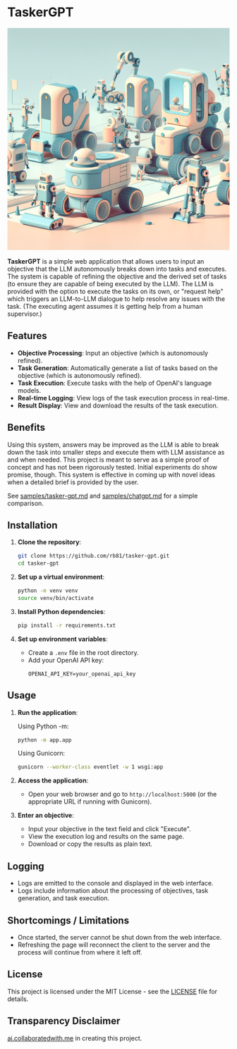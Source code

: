 # TaskerGPT

![TaskerGPT](/header.png)

**TaskerGPT** is a simple web application that allows users to input an objective that the LLM autonomously breaks down into tasks and executes. The system is capable of refining the objective and the derived set of tasks (to ensure they are capable of being executed by the LLM). The LLM is provided with the option to execute the tasks on its own, or "request help" which triggers an LLM-to-LLM dialogue to help resolve any issues with the task. (The executing agent assumes it is getting help from a human supervisor.)

## Features

- **Objective Processing**: Input an objective (which is autonomously refined).
- **Task Generation**: Automatically generate a list of tasks based on the objective (which is autonomously refined).
- **Task Execution**: Execute tasks with the help of OpenAI's language models.
- **Real-time Logging**: View logs of the task execution process in real-time.
- **Result Display**: View and download the results of the task execution.

## Benefits

Using this system, answers may be improved as the LLM is able to break down the task into smaller steps and execute them with LLM assistance as and when needed. This project is meant to serve as a simple proof of concept and has not been rigorously tested. Initial experiments do show promise, though. This system is effective in coming up with novel ideas when a detailed brief is provided by the user.

See [samples/tasker-gpt.md](samples/tasker-gpt.md) and [samples/chatgpt.md](samples/chat-gpt.md) for a simple comparison.

## Installation

1. **Clone the repository**:
   ```bash
   git clone https://github.com/rb81/tasker-gpt.git
   cd tasker-gpt
   ```

2. **Set up a virtual environment**:
   ```bash
   python -m venv venv
   source venv/bin/activate
   ```

3. **Install Python dependencies**:
   ```bash
   pip install -r requirements.txt
   ```

4. **Set up environment variables**:
   - Create a `.env` file in the root directory.
   - Add your OpenAI API key:
     ```
     OPENAI_API_KEY=your_openai_api_key
     ```

## Usage

1. **Run the application**:
   
   Using Python -m:

   ```bash
   python -m app.app
   ```

   Using Gunicorn:

   ```bash
   gunicorn --worker-class eventlet -w 1 wsgi:app
   ```

2. **Access the application**:
   - Open your web browser and go to `http://localhost:5000` (or the appropriate URL if running with Gunicorn).

3. **Enter an objective**:
   - Input your objective in the text field and click "Execute".
   - View the execution log and results on the same page.
   - Download or copy the results as plain text.

## Logging

- Logs are emitted to the console and displayed in the web interface.
- Logs include information about the processing of objectives, task generation, and task execution.

## Shortcomings / Limitations

- Once started, the server cannot be shut down from the web interface.
- Refreshing the page will reconnect the client to the server and the process will continue from where it left off.

## License

This project is licensed under the MIT License - see the [LICENSE](LICENSE) file for details.

## Transparency Disclaimer

[ai.collaboratedwith.me](https://ai.collaboratedwith.me) in creating this project.

